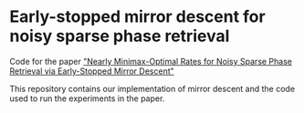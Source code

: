 # Early-stopped mirror descent for noisy sparse phase retrieval
Code for the paper ["Nearly Minimax-Optimal Rates for Noisy Sparse Phase Retrieval via Early-Stopped Mirror Descent"](https://arxiv.org/abs/2105.13831) 

This repository contains our implementation of mirror descent and the code used to run the experiments in the paper.
